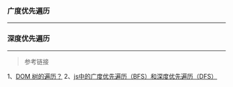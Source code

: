 ### 广度优先遍历
---


### 深度优先遍历
---


>参考链接

1、[DOM 树的遍历？](https://juejin.im/post/58f558efac502e006c3e5c97#heading-3)
2、[js中的广度优先遍历（BFS）和深度优先遍历（DFS）](https://www.jianshu.com/p/b4d8085e84bd)